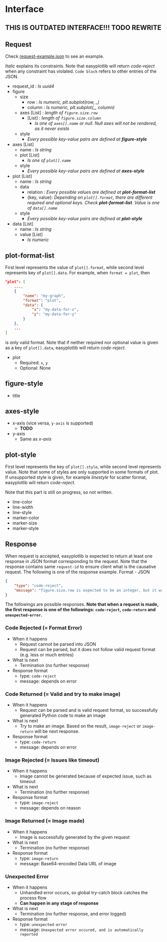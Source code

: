 # Interface

## THIS IS OUTDATED INTERFACE!!! TODO REWRITE

## Request

Check [request-example.json](request-example.json) to see an example.

*Italic* explains its constraints. Note that easyplotlib will return *code-reject* when any constraint has violated. `Code block` refers to other entries of the JSON.

* request_id : *Is uuid4*
* figure
  * size
    * row : *Is numeric, plt.subplot(row, _)*
    * column : *Is numeric, plt.subplot(_, column)*
  * axes [List] : *length of `figure.size.row`*
    * [List] : *length of `figure.size.column`*
      * *Is one of `axes[].name` or null. Null axes will not be rendered, as it never exists*
  * style
    * *Every possible key-value pairs are defined at __figure-style__*
* axes [List]
  * name : *Is string*
  * plot [List]
    * *Is one of `plot[].name`*
  * style
    * *Every possible key-value pairs are defined at __axes-style__*
* plot [List]
  * name : *Is string*
  * data
    * relation : *Every possible values are defined at __plot-format-list__*
    * {key, value}: *Depending on `plot[].format`, there are different required and optional keys. Check __plot-format-list__. Value is one of `data[].name`*
  * style
    * *Every possible key-value pairs are defined at __plot-style__*
* data [List]
  * name : *Is string*
  * value [List]
    * *Is numeric*

## plot-format-list

First level represents the value of `plot[].format`, while second level represents key of `plot[].data`. For example, when `format = plot`, then

```json
"plot": [
    ...,
    {
        "name": "my-graph",
        "format": "plot",
        "data": {
            "x": "my-data-for-x",
            "y": "my-data-for-y"
        }
    },
    ...
]
```

is only valid format. Note that if neither required nor optional value is given as a key of `plot[].data`, easyplotlib will return *code-reject*.

* plot
  * Required: `x`, `y`
  * Optional: None

## figure-style

* title

## axes-style

* x-axis (vice versa, `y-axis` is supported)
  * __TODO__
* y-axis
  * Same as *x-axis*

## plot-style

First level represents the key of `plot[].style`, while second level represents value. Note that some of styles are only supported in some formats of plot. If unsupported style is given, for example *linestyle* for scatter format, easyplotlib will return *code-reject*.

Note that this part is still on progress, so not written.

* line-color
* line-width
* line-style
* marker-color
* marker-size
* marker-style

## Response

When request is accepted, easyplotlib is expected to return at least one response in JSON format corresponding to the request. Note that the response contains same `request-id` to ensure client what is the causative request. The following is one of the response example.
Format - JSON

```json
{
    "type": "code-reject",
    "message": "figure.size.row is expected to be an integer, but it was not."
}
```

The followings are possible responses. __Note that when a request is made, the first response is one of the followings: `code-reject`, `code-return` and `unexpected-error`.__

### Code Rejected (= Format Error)

* When it happens
  * Request cannot be parsed into JSON
  * Request can be parsed, but it does not follow valid request format (e.g. less or much entries)
* What is next
  * Termination (no further response)
* Response format
  * type: `code-reject`
  * message: depends on error

### Code Returned (= Valid and try to make image)

* When it happens
  * Request can be parsed and is valid request format, so successfully generated Python code to make an image
* What is next
  * Try to make an image. Based on the result, `image-reject` or `image-return` will be next response.
* Response format
  * type: `code-return`
  * message: depends on error

### Image Rejected (= Issues like timeout)

* When it happens
  * Image cannot be generated because of expected issue, such as timeout
* What is next
  * Termination (no further response)
* Response format
  * type: `image-reject`
  * message: depends on reason

### Image Returned (= Image made)

* When it happens
  * Image is successfully generated by the given request
* What is next
  * Termination (no further response)
* Response format
  * type: `image-return`
  * message: Base64-encoded Data URL of image

### Unexpected Error

* When it happens
  * Unhandled error occurs, so global try-catch block catches the process flow
  * __Can happen in any stage of response__
* What is next
  * Termination (no further response, and error logged)
* Response format
  * type: `unexpected-error`
  * message: `Unexpected error occured, and is automatically reported`
